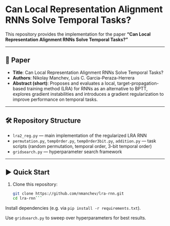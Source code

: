 # Can Local Representation Alignment RNNs Solve Temporal Tasks?  

This repository provides the implementation for the paper **“Can Local Representation Alignment RNNs Solve Temporal Tasks?”**

---

## 📄 Paper

- **Title**: Can Local Representation Alignment RNNs Solve Temporal Tasks?
- **Authors**: Nikolay Manchev, Luis C. Garcia-Peraza-Herrera
- **Abstract (short)**: Proposes and evaluates a local, target-propagation-based training method (LRA) for RNNs as an alternative to BPTT, explores gradient instabilities and introduces a gradient regularization to improve performance on temporal tasks.

---

## 🛠 Repository Structure

- `lra2_reg.py` — main implementation of the regularized LRA RNN  
- `permutation.py`, `tempOrder.py`, `tempOrder3bit.py`, `addition.py` — task scripts (random permutation, temporal order, 3-bit temporal order)  
- `gridsearch.py` — hyperparameter search framework  

---

## ▶️ Quick Start

1. Clone this repository:
   ```bash
   git clone https://github.com/nmanchev/lra-rnn.git
   cd lra-rnn```
   
Install dependencies (e.g. via `pip install -r requirements.txt`).

Use `gridsearch.py` to sweep over hyperparameters for best results.